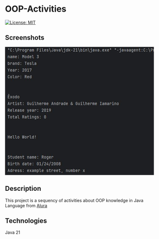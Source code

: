 # OOP-Activities
[![License: MIT](https://img.shields.io/badge/License-MIT-green.svg)](https://github.com/a3LIPe/OOP-Activities/blob/master/LICENSE)

## Screenshots
![Console](https://github.com/a3LIPe/OOP-Activities/blob/master/Assets/Console.JPG)

## Description
This project is a sequency of activities about OOP knowledge in Java Language from [Alura](https://www.alura.com.br/)

## Technologies
Java 21
